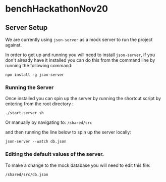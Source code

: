 # benchHackathonNov20

## Server Setup

We are currently using `json-server` as a mock server to run the project against.

In order to get up and running you will need to install `json-server`, if you don't already have it installed you can do this from the command line by running the following command:

```
npm install -g json-server
```

### Running the Server
Once installed you can spin up the server by running the shortcut script by entering from the root directory :

```
./start-server.sh
```

Or manually by navigating to:
`/shared/src`

and then running the line below to spin up the server locally:

```
json-server --watch db.json
```

### Editing the default values of the server.

To make a change to the mock database you will need to edit this file:

`/shared/src/db.json`
